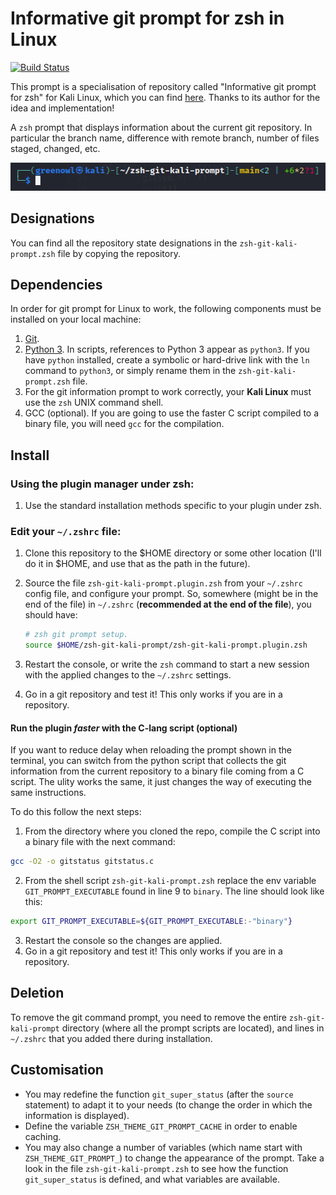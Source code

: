 # Informative git prompt for zsh in Linux

[![Build Status](https://travis-ci.org/olivierverdier/zsh-git-prompt.svg)](https://travis-ci.org/olivierverdier/zsh-git-prompt)

This prompt is a specialisation of repository called "Informative git prompt for zsh" for Kali Linux, which you can find [here](https://github.com/olivierverdier/zsh-git-prompt). Thanks to its author for the idea and implementation!

A `zsh` prompt that displays information about the current git repository. In particular the branch name, difference with remote branch, number of files staged, changed, etc.

<img src="https://raw.githubusercontent.com/Green0wl/zsh-git-kali-prompt/main/screenshot.png" width="auto"/>

## Designations
You can find all the repository state designations in the `zsh-git-kali-prompt.zsh` file by copying the repository.

## Dependencies

In order for git prompt for Linux to work, the following components must be installed on your local machine:

1. [Git](https://git-scm.com/).
2. [Python 3](https://www.python.org/downloads/). In scripts, references to Python 3 appear as `python3`. If you have `python` installed, create a symbolic or hard-drive link with the `ln` command to `python3`, or simply rename them in the `zsh-git-kali-prompt.zsh` file.
3. For the git information prompt to work correctly, your **Kali Linux** must use the `zsh` UNIX command shell.
4. GCC (optional). If you are going to use the faster C script compiled to a binary file, you will need `gcc` for the compilation. 

## Install

### Using the plugin manager under zsh:
1. Use the standard installation methods specific to your plugin under zsh.

### Edit your `~/.zshrc` file:
1.  Clone this repository to the $HOME directory or some other location (I'll do it in $HOME, and use that as the path in the future).
2.  Source the file `zsh-git-kali-prompt.plugin.zsh` from your `~/.zshrc` config file, and
    configure your prompt. So, somewhere (might be in the end of the file) in `~/.zshrc` (**recommended at the end of the file**), you should have:

    ```sh
    # zsh git prompt setup.
    source $HOME/zsh-git-kali-prompt/zsh-git-kali-prompt.plugin.zsh
    ```
3.  Restart the console, or write the `zsh` command to start a new session with the applied changes to the `~/.zshrc` settings. 
4.  Go in a git repository and test it! This only works if you are in a repository.

#### Run the plugin *faster* with the C-lang script (optional)

If you want to reduce delay when reloading the prompt shown in the terminal, you can switch from the python script that collects the git information from the current repository to a binary file coming from a C script. The ulity works the same, it just changes the way of executing the same instructions.

To do this follow the next steps:

1. From the directory where you cloned the repo, compile the C script into a binary file with the next command:
```sh
gcc -O2 -o gitstatus gitstatus.c
```

2. From the shell script `zsh-git-kali-prompt.zsh` replace the env variable `GIT_PROMPT_EXECUTABLE` found in line 9 to `binary`. The line should look like this:
```sh
export GIT_PROMPT_EXECUTABLE=${GIT_PROMPT_EXECUTABLE:-"binary"}
```
3.  Restart the console so the changes are applied.
4.  Go in a git repository and test it! This only works if you are in a repository.

## Deletion

To remove the git command prompt, you need to remove the entire `zsh-git-kali-prompt` directory (where all the prompt scripts are located), and lines in `~/.zshrc` that you added there during installation.

## Customisation

- You may redefine the function `git_super_status` (after the `source` statement) to adapt it to your needs (to change the order in which the information is displayed).
- Define the variable `ZSH_THEME_GIT_PROMPT_CACHE` in order to enable caching.
- You may also change a number of variables (which name start with `ZSH_THEME_GIT_PROMPT_`) to change the appearance of the prompt. Take a look in the file `zsh-git-kali-prompt.zsh` to see how the function `git_super_status` is defined, and what variables are available.
